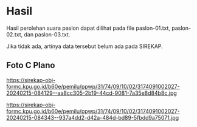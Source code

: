 # Hasil

Hasil perolehan suara paslon dapat dilihat pada file paslon-01.txt, paslon-02.txt, dan paslon-03.txt.

Jika tidak ada, artinya data tersebut belum ada pada SIREKAP.

## Foto C Plano

https://sirekap-obj-formc.kpu.go.id/b60e/pemilu/ppwp/31/74/09/10/02/3174091002027-20240215-084129--aa8cc305-2b19-44cd-9081-7a35e8d84b8c.jpg

https://sirekap-obj-formc.kpu.go.id/b60e/pemilu/ppwp/31/74/09/10/02/3174091002027-20240215-084343--937a4dd2-d42a-484d-bd89-5fbdd9a75071.jpg
